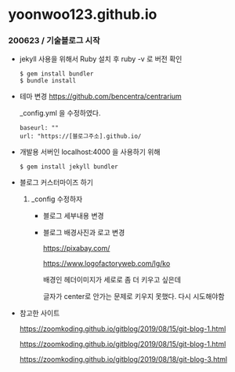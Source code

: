 # yoonwoo123.github.io

### 200623 / 기술블로그 시작

- jekyll 사용을 위해서 Ruby 설치 후 ruby -v 로 버전 확인

  ```
  $ gem install bundler
  $ bundle install
  ```

- 테마 변경 <https://github.com/bencentra/centrarium>

  _config.yml 을 수정하였다.

  ```
  baseurl: ""
  url: "https://[블로그주소].github.io/
  ```

- 개발용 서버인 localhost:4000 을 사용하기 위해

  ```
  $ gem install jekyll bundler
  ```



- 블로그 커스터마이즈 하기

  1. _config 수정하자

     - 블로그 세부내용 변경

     - 블로그 배경사진과 로고 변경

       <https://pixabay.com/>

       <https://www.logofactoryweb.com/lg/ko>

       배경인 헤더이미지가 세로로 좀 더 키우고 싶은데

       글자가 center로 안가는 문제로 키우지 못했다. 다시 시도해야함

- 참고한 사이트 

  <https://zoomkoding.github.io/gitblog/2019/08/15/git-blog-1.html>

  <https://zoomkoding.github.io/gitblog/2019/08/15/git-blog-1.html>

  <https://zoomkoding.github.io/gitblog/2019/08/18/git-blog-3.html>